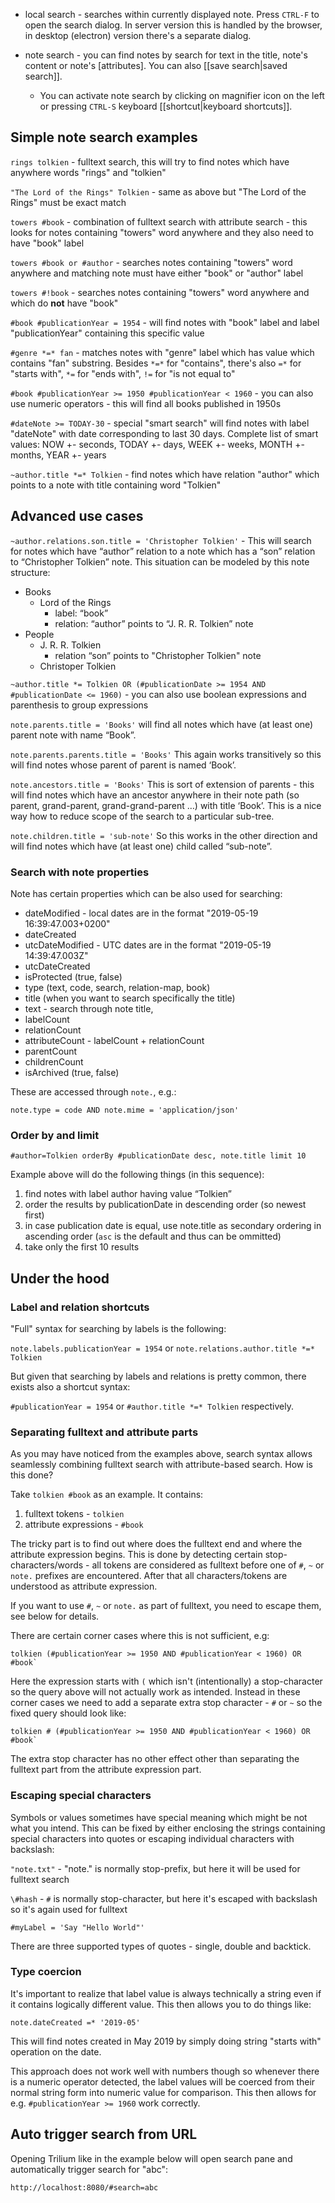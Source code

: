 * local search - searches within currently displayed note. Press `CTRL-F` to open the search dialog. In server version this is handled by the browser, in desktop (electron) version there's a separate dialog.

* note search - you can find notes by search for text in the title, note's content or note's [attributes]. You can also [[save search|saved search]].
  * You can activate note search by clicking on magnifier icon on the left or pressing `CTRL-S` keyboard [[shortcut|keyboard shortcuts]].

## Simple note search examples

`rings tolkien` - fulltext search, this will try to find notes which have anywhere words "rings" and "tolkien"

`"The Lord of the Rings" Tolkien` - same as above but "The Lord of the Rings" must be exact match

`towers #book` - combination of fulltext search with attribute search - this looks for notes containing "towers" word anywhere and they also need to have "book" label

`towers #book or #author` - searches notes containing "towers" word anywhere and matching note must have either "book" or "author" label

`towers #!book` - searches notes containing "towers" word anywhere and which do **not** have "book"

`#book #publicationYear = 1954` - will find notes with "book" label and label "publicationYear" containing this specific value

`#genre *=* fan` - matches notes with "genre" label which has value which contains "fan" substring. Besides `*=*` for "contains", there's also `=*` for "starts with", `*=` for "ends with", `!=` for "is not equal to" 

`#book #publicationYear >= 1950 #publicationYear < 1960` - you can also use numeric operators - this will find all books published in 1950s

`#dateNote >= TODAY-30` - special "smart search" will find notes with label "dateNote" with date corresponding to last 30 days. Complete list of smart values: NOW +- seconds, TODAY +- days, WEEK +- weeks, MONTH +- months, YEAR +- years

`~author.title *=* Tolkien` - find notes which have relation "author" which points to a note with title containing word "Tolkien"

## Advanced use cases

`~author.relations.son.title = 'Christopher Tolkien'` - This will search for notes which have “author” relation to a note which has a “son” relation to “Christopher Tolkien” note. This situation can be modeled by this note structure:

* Books
  * Lord of the Rings
     * label: “book”
     * relation: “author” points to “J. R. R. Tolkien” note
* People
  * J. R. R. Tolkien
    * relation “son” points to "Christopher Tolkien" note
  * Christoper Tolkien

`~author.title *= Tolkien OR (#publicationDate >= 1954 AND #publicationDate <= 1960)` - you can also use boolean expressions and parenthesis to group expressions

`note.parents.title = 'Books'` will find all notes which have (at least one) parent note with name “Book”.

`note.parents.parents.title = 'Books'` This again works transitively so this will find notes whose parent of parent is named ‘Book’.

`note.ancestors.title = 'Books'` This is sort of extension of parents - this will find notes which have an ancestor anywhere in their note path (so parent, grand-parent, grand-grand-parent …) with title ‘Book’. This is a nice way how to reduce scope of the search to a particular sub-tree.
                                 
`note.children.title = 'sub-note'` So this works in the other direction and will find notes which have (at least one) child called “sub-note”.

### Search with note properties

Note has certain properties which can be also used for searching:

* dateModified - local dates are in the format "2019-05-19 16:39:47.003+0200" 
* dateCreated
* utcDateModified - UTC dates are in the format "2019-05-19 14:39:47.003Z"
* utcDateCreated
* isProtected (true, false)
* type (text, code, search, relation-map, book)
* title (when you want to search specifically the title)
* text - search through note title, 
* labelCount
* relationCount
* attributeCount - labelCount + relationCount
* parentCount
* childrenCount
* isArchived (true, false)

These are accessed through `note.`, e.g.:

```
note.type = code AND note.mime = 'application/json'
```

### Order by and limit

```
#author=Tolkien orderBy #publicationDate desc, note.title limit 10
```

Example above will do the following things (in this sequence):

1. find notes with label author having value “Tolkien”
2. order the results by publicationDate in descending order (so newest first)
  1. in case publication date is equal, use note.title as secondary ordering in ascending order (`asc` is the default and thus can be ommitted)
3. take only the first 10 results

## Under the hood

### Label and relation shortcuts

"Full" syntax for searching by labels is the following:

`note.labels.publicationYear = 1954` or `note.relations.author.title *=* Tolkien`

But given that searching by labels and relations is pretty common, there exists also a shortcut syntax:

`#publicationYear = 1954` or `#author.title *=* Tolkien` respectively.

### Separating fulltext and attribute parts

As you may have noticed from the examples above, search syntax allows seamlessly combining fulltext search with attribute-based search. How is this done?

Take `tolkien #book` as an example. It contains:

1. fulltext tokens - `tolkien`
2. attribute expressions - `#book`

The tricky part is to find out where does the fulltext end and where the attribute expression begins. This is done by detecting certain stop-characters/words - all tokens are considered as fulltext before one of `#`, `~` or `note.` prefixes are encountered. After that all characters/tokens are understood as attribute expression.

If you want to use `#`, `~` or `note.` as part of fulltext, you need to escape them, see below for details.

There are certain corner cases where this is not sufficient, e.g:

```
tolkien (#publicationYear >= 1950 AND #publicationYear < 1960) OR #book`
``` 

Here the expression starts with `(` which isn't (intentionally) a stop-character so the query above will not actually work as intended. Instead in these corner cases we need to add a separate extra stop character - `#` or `~` so the fixed query should look like:

```
tolkien # (#publicationYear >= 1950 AND #publicationYear < 1960) OR #book`
``` 

The extra stop character has no other effect other than separating the fulltext part from the attribute expression part.

### Escaping special characters

Symbols or values sometimes have special meaning which might be not what you intend. This can be fixed by either enclosing the strings containing special characters into quotes or escaping individual characters with backslash:

`"note.txt"` - "note." is normally stop-prefix, but here it will be used for fulltext search

`\#hash` - `#` is normally stop-character, but here it's escaped with backslash so it's again used for fulltext

`#myLabel = 'Say "Hello World"'`

There are three supported types of quotes - single, double and backtick.

### Type coercion

It's important to realize that label value is always technically a string even if it contains logically different value. This then allows you to do things like:

```
note.dateCreated =* '2019-05'
```

This will find notes created in May 2019 by simply doing string "starts with" operation on the date.

This approach does not work well with numbers though so whenever there is a numeric operator detected, the label values will be coerced from their normal string form into numeric value for comparison. This then allows for e.g. `#publicationYear >= 1960` work correctly. 

## Auto trigger search from URL

Opening Trilium like in the example below will open search pane and automatically trigger search for "abc":

```
http://localhost:8080/#search=abc
```
